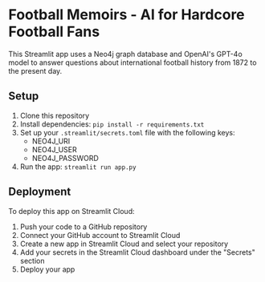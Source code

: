 # Football Memoirs - AI for Hardcore Football Fans

This Streamlit app uses a Neo4j graph database and OpenAI's GPT-4o model to answer questions about international football history from 1872 to the present day.

## Setup

1. Clone this repository
2. Install dependencies: `pip install -r requirements.txt`
3. Set up your `.streamlit/secrets.toml` file with the following keys:
   - NEO4J_URI
   - NEO4J_USER
   - NEO4J_PASSWORD
4. Run the app: `streamlit run app.py`

## Deployment

To deploy this app on Streamlit Cloud:

1. Push your code to a GitHub repository
2. Connect your GitHub account to Streamlit Cloud
3. Create a new app in Streamlit Cloud and select your repository
4. Add your secrets in the Streamlit Cloud dashboard under the "Secrets" section
5. Deploy your app
